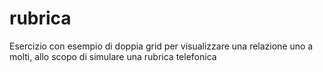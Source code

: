 # rubrica
Esercizio con esempio di doppia grid per visualizzare una relazione uno a molti, allo scopo di simulare una rubrica telefonica
